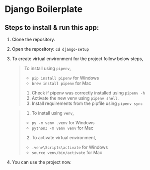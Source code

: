 # Django Boilerplate

## Steps to install & run this app:

1. Clone the repository.
2. Open the repository:
   `cd django-setup`
3. To create virtual environment for the project follow below steps,

   > To install using `pipenv`,
   >
   > - `pip install pipenv` for Windows
   > - `brew install pipenv` for Mac
   >
   > 1. Check if pipenv was correctly installed using `pipenv -h`
   > 2. Activate the new venv using `pipenv shell`.
   > 3. Install requirements from the pipfile using `pipenv sync`

   > 1. To install using `venv`,
   >
   > - `py -m venv .venv` for Windows
   > - `python3 -m venv venv` for Mac
   >
   > 2. To activate virtual environment,
   >
   > - `.venv\Scripts\activate` for Windows
   > - `source venv/bin/activate` for Mac

4. You can use the project now.

